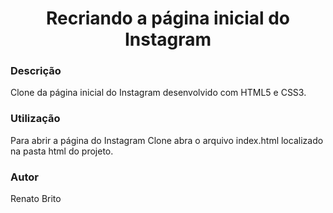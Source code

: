 <h1 align="center">Recriando a página inicial do Instagram</h1>

### Descrição
Clone da página inicial do Instagram desenvolvido com HTML5 e CSS3.


### Utilização
Para abrir a página do Instagram Clone abra o arquivo index.html localizado na pasta html do projeto.


### Autor
Renato Brito
